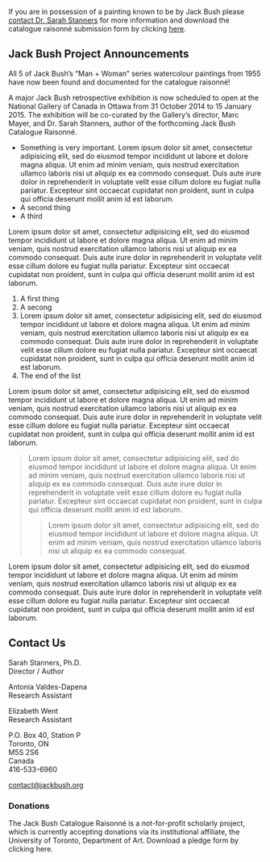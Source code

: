 
If you are in possession of a painting known to be by Jack Bush please [contact
Dr. Sarah Stanners][1] for more information and download the catalogue raisonné
submission form by clicking [here][1].


[1]: mailto:stanners@jackbush.org
[2]: /static/docs/JBCR_Submission_Form.pdf


Jack Bush Project Announcements
-------------------------------

All 5 of Jack Bush’s “Man + Woman” series watercolour paintings from 1955 have
now been found and documented for the catalogue raisonné!

A major Jack Bush retrospective exhibition is now scheduled to open at the
National Gallery of Canada in Ottawa from 31 October 2014 to 15 January 2015.
The exhibition will be co-curated by the Gallery’s director, Marc Mayer, and Dr.
Sarah Stanners, author of the forthcoming Jack Bush Catalogue Raisonné.

* Something is very important. Lorem ipsum dolor sit amet, consectetur adipisicing elit, sed do eiusmod
tempor incididunt ut labore et dolore magna aliqua. Ut enim ad minim veniam,
quis nostrud exercitation ullamco laboris nisi ut aliquip ex ea commodo
consequat. Duis aute irure dolor in reprehenderit in voluptate velit esse
cillum dolore eu fugiat nulla pariatur. Excepteur sint occaecat cupidatat non
proident, sunt in culpa qui officia deserunt mollit anim id est laborum.
* A second thing
* A third

Lorem ipsum dolor sit amet, consectetur adipisicing elit, sed do eiusmod
tempor incididunt ut labore et dolore magna aliqua. Ut enim ad minim veniam,
quis nostrud exercitation ullamco laboris nisi ut aliquip ex ea commodo
consequat. Duis aute irure dolor in reprehenderit in voluptate velit esse
cillum dolore eu fugiat nulla pariatur. Excepteur sint occaecat cupidatat non
proident, sunt in culpa qui officia deserunt mollit anim id est laborum.

1. A first thing
2. A secong
3. Lorem ipsum dolor sit amet, consectetur adipisicing elit, sed do eiusmod
tempor incididunt ut labore et dolore magna aliqua. Ut enim ad minim veniam,
quis nostrud exercitation ullamco laboris nisi ut aliquip ex ea commodo
consequat. Duis aute irure dolor in reprehenderit in voluptate velit esse
cillum dolore eu fugiat nulla pariatur. Excepteur sint occaecat cupidatat non
proident, sunt in culpa qui officia deserunt mollit anim id est laborum.
4. The end of the list

Lorem ipsum dolor sit amet, consectetur adipisicing elit, sed do eiusmod
tempor incididunt ut labore et dolore magna aliqua. Ut enim ad minim veniam,
quis nostrud exercitation ullamco laboris nisi ut aliquip ex ea commodo
consequat. Duis aute irure dolor in reprehenderit in voluptate velit esse
cillum dolore eu fugiat nulla pariatur. Excepteur sint occaecat cupidatat non
proident, sunt in culpa qui officia deserunt mollit anim id est laborum.

> Lorem ipsum dolor sit amet, consectetur adipisicing elit, sed do eiusmod
> tempor incididunt ut labore et dolore magna aliqua. Ut enim ad minim veniam,
> quis nostrud exercitation ullamco laboris nisi ut aliquip ex ea commodo
> consequat. Duis aute irure dolor in reprehenderit in voluptate velit esse
> cillum dolore eu fugiat nulla pariatur. Excepteur sint occaecat cupidatat non
> proident, sunt in culpa qui officia deserunt mollit anim id est laborum.
>
> > Lorem ipsum dolor sit amet, consectetur adipisicing elit, sed do eiusmod
> > tempor incididunt ut labore et dolore magna aliqua. Ut enim ad minim veniam,
> > quis nostrud exercitation ullamco laboris nisi ut aliquip ex ea commodo
> > consequat.

Lorem ipsum dolor sit amet, consectetur adipisicing elit, sed do eiusmod
tempor incididunt ut labore et dolore magna aliqua. Ut enim ad minim veniam,
quis nostrud exercitation ullamco laboris nisi ut aliquip ex ea commodo
consequat. Duis aute irure dolor in reprehenderit in voluptate velit esse
cillum dolore eu fugiat nulla pariatur. Excepteur sint occaecat cupidatat non
proident, sunt in culpa qui officia deserunt mollit anim id est laborum.


Contact Us
----------

Sarah Stanners, Ph.D.  
Director / Author

Antonia Valdes-Dapena  
Research Assistant

Elizabeth Went  
Research Assistant

P.O. Box 40, Station P  
Toronto, ON  
M5S 2S6  
Canada  
416-533-6960  

<contact@jackbush.org>


### Donations

The Jack Bush Catalogue Raisonné is a not-for-profit scholarly project, which is
currently accepting donations via its institutional affiliate, the University of
Toronto, Department of Art.  Download a pledge form by clicking here.
